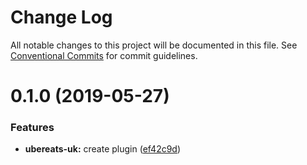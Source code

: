 # Change Log

All notable changes to this project will be documented in this file.
See [Conventional Commits](https://conventionalcommits.org) for commit guidelines.

# 0.1.0 (2019-05-27)


### Features

* **ubereats-uk:** create plugin ([ef42c9d](https://github.com/openreceipt/source/commit/ef42c9d))

